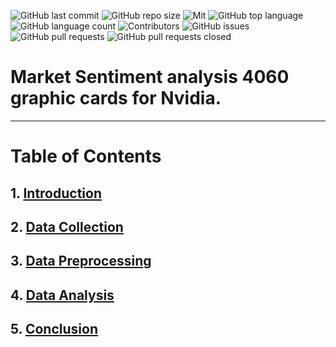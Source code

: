 [//]: # ([![Build Status]&#40;https://github.com/danila12315454/HW-Card-Game/actions/workflows/CI.yml/badge.svg&#41;]&#40;https://github.com/danila12315454/HW-Card-Game/actions/workflows/CI.yml/badge.svg&#41;)
[//]: # ([![Qodana Status]&#40;https://img.shields.io/badge/Qodana-Passed-green?logo=quizlet&#41;]&#40;https://github.com/danila12315454/HW-Card-Game/actions?query=workflow%3AQodana&#41;)
![GitHub last commit](https://img.shields.io/github/last-commit/danila12315454/Big-data-Analytics?logo=git)
![GitHub repo size](https://img.shields.io/github/repo-size/danila12315454/Big-data-Analytics?logo=files)
![Mit](https://img.shields.io/github/license/danila12315454/Big-data-Analytics?logo=gitbook)
![GitHub top language](https://img.shields.io/github/languages/top/danila12315454/Big-data-Analytics?logo=openmediavault)
![GitHub language count](https://img.shields.io/github/languages/count/danila12315454/Big-data-Analytics?logo=codeium)
![Contributors](https://img.shields.io/github/contributors/danila12315454/Big-data-Analytics?logo=cyberdefenders)
![GitHub issues](https://img.shields.io/github/issues/danila12315454/Big-data-Analytics?logo=github)
![GitHub pull requests](https://img.shields.io/github/issues-pr/danila12315454/Big-data-Analytics?logo=github)
![GitHub pull requests closed](https://img.shields.io/github/issues-pr-closed/danila12315454/Big-data-Analytics?logo=github)

# __Market Sentiment analysis 4060 graphic cards for Nvidia.__


---

# Table of Contents
## 1. [Introduction](#Introduction)
## 2. [Data Collection](#Data-Collection)
## 3. [Data Preprocessing](#Data-Preprocessing)
## 4. [Data Analysis](#Data-Analysis)
## 5. [Conclusion](#Conclusion)